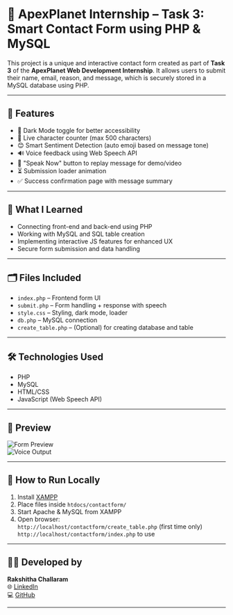 # 💬 ApexPlanet Internship – Task 3: Smart Contact Form using PHP & MySQL

This project is a unique and interactive contact form created as part of **Task 3** of the **ApexPlanet Web Development Internship**. It allows users to submit their name, email, reason, and message, which is securely stored in a MySQL database using PHP.

---

## 🚀 Features

- 🌙 Dark Mode toggle for better accessibility
- 📝 Live character counter (max 500 characters)
- 😊 Smart Sentiment Detection (auto emoji based on message tone)
- 🔊 Voice feedback using Web Speech API
- 🎤 "Speak Now" button to replay message for demo/video
- ⏳ Submission loader animation
- ✅ Success confirmation page with message summary

---

## 🧠 What I Learned

- Connecting front-end and back-end using PHP
- Working with MySQL and SQL table creation
- Implementing interactive JS features for enhanced UX
- Secure form submission and data handling

---

## 🗂️ Files Included

- `index.php` – Frontend form UI
- `submit.php` – Form handling + response with speech
- `style.css` – Styling, dark mode, loader
- `db.php` – MySQL connection
- `create_table.php` – (Optional) for creating database and table

---

## 🛠️ Technologies Used

- PHP
- MySQL
- HTML/CSS
- JavaScript (Web Speech API)

---

## 📸 Preview

![Form Preview](screenshots/form-darkmode.png)  
![Voice Output](screenshots/voice-feedback.png)

---

## 📌 How to Run Locally

1. Install [XAMPP](https://www.apachefriends.org/)
2. Place files inside `htdocs/contactform/`
3. Start Apache & MySQL from XAMPP
4. Open browser:  
   `http://localhost/contactform/create_table.php` (first time only)  
   `http://localhost/contactform/index.php` to use

---

## 👩‍💻 Developed by

**Rakshitha Challaram**  
🌐 [LinkedIn](https://linkedin.com/in/rakshitha-challaram)  
💻 [GitHub](https://github.com/Rakshitha-gif319)

---

